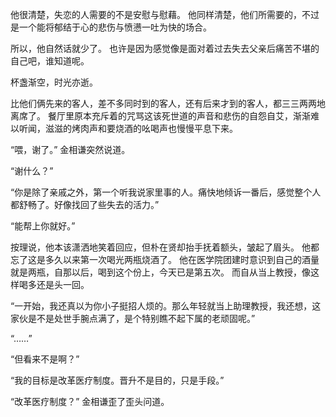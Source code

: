 他很清楚，失恋的人需要的不是安慰与慰藉。
他同样清楚，他们所需要的，不过是一个能将郁结于心的悲伤与愤懑一吐为快的场合。

所以，他自然话就少了。
也许是因为感觉像是面对着过去失去父亲后痛苦不堪的自己吧，谁知道呢。

杯盏渐空，时光亦逝。

比他们俩先来的客人，差不多同时到的客人，还有后来才到的客人，都三三两两地离席了。
餐厅里原本充斥着的咒骂这该死世道的声音和悲伤的自怨自艾，渐渐难以听闻，滋滋的烤肉声和要烧酒的吆喝声也慢慢平息下来。

“喂，谢了。”
金相谦突然说道。

“谢什么？”

“你是除了亲戚之外，第一个听我说家里事的人。痛快地倾诉一番后，感觉整个人都舒畅了。好像找回了些失去的活力。”

“能帮上你就好。”

按理说，他本该潇洒地笑着回应，但朴在贤却抬手抚着额头，皱起了眉头。
他都忘了这是多久以来第一次喝光两瓶烧酒了。
他在医学院团建时意识到自己的酒量就是两瓶，自那以后，喝到这个份上，今天已是第五次。
而自从当上教授，像这样喝多还是头一回。

“一开始，我还真以为你小子挺招人烦的。那么年轻就当上助理教授，我还想，这家伙是不是处世手腕点满了，是个特别瞧不起下属的老顽固呢。”

“……”

“但看来不是啊？”

“我的目标是改革医疗制度。晋升不是目的，只是手段。”

“改革医疗制度？”
金相谦歪了歪头问道。